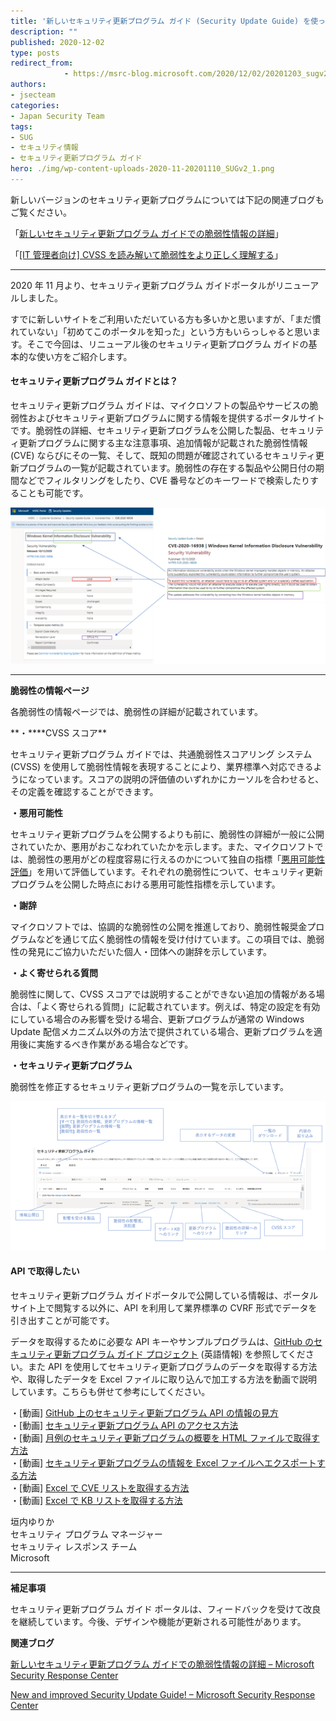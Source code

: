 ```yaml
---
title: '新しいセキュリティ更新プログラム ガイド (Security Update Guide) を使ってみよう'
description: ""
published: 2020-12-02
type: posts
redirect_from:
            - https://msrc-blog.microsoft.com/2020/12/02/20201203_sugv2_howto/
authors:
- jsecteam
categories:
- Japan Security Team
tags:
- SUG
- セキュリティ情報
- セキュリティ更新プログラム ガイド
hero: ./img/wp-content-uploads-2020-11-20201110_SUGv2_1.png
---
```

新しいバージョンのセキュリティ更新プログラムについては下記の関連ブログもご覧ください。

「[新しいセキュリティ更新プログラム ガイドでの脆弱性情報の詳細](https://msrc-blog.microsoft.com/2020/11/09/20201110_sugv2/)」

「[\[IT 管理者向け\] CVSS を読み解いて脆弱性をより正しく理解する](https://msrc-blog.microsoft.com/2020/12/16/20201217_cvss/)」

---

2020 年 11 月より、セキュリティ更新プログラム ガイドポータルがリニューアルしました。

すでに新しいサイトをご利用いただいている方も多いかと思いますが、「まだ慣れていない」「初めてこのポータルを知った」という方もいらっしゃると思います。そこで今回は、リニューアル後のセキュリティ更新プログラム ガイドの基本的な使い方をご紹介します。

#### **セキュリティ更新プログラム ガイドとは？**

セキュリティ更新プログラム ガイドは、マイクロソフトの製品やサービスの脆弱性およびセキュリティ更新プログラムに関する情報を提供するポータルサイトです。脆弱性の詳細、セキュリティ更新プログラムを公開した製品、セキュリティ更新プログラムに関する主な注意事項、追加情報が記載された脆弱性情報 (CVE) ならびにその一覧、そして、既知の問題が確認されているセキュリティ更新プログラムの一覧が記載されています。脆弱性の存在する製品や公開日付の期間などでフィルタリングをしたり、CVE 番号などのキーワードで検索したりすることも可能です。

![](./img/wp-content-uploads-2020-11-20201110_SUGv2_1.png)

---

**脆弱性の情報ページ**

各脆弱性の情報ページでは、脆弱性の詳細が記載されています。

**・\*\***CVSS スコア\*\*

セキュリティ更新プログラム ガイドでは、共通脆弱性スコアリング システム (CVSS) を使用して脆弱性情報を表現することにより、業界標準へ対応できるようになっています。スコアの説明の評価値のいずれかにカーソルを合わせると、その定義を確認することができます。

**・悪用可能性**

セキュリティ更新プログラムを公開するよりも前に、脆弱性の詳細が一般に公開されていたか、悪用がおこなわれていたかを示します。また、マイクロソフトでは、脆弱性の悪用がどの程度容易に行えるのかについて独自の指標「[悪用可能性評価](https://www.microsoft.com/msrc/exploitability-index)」を用いて評価しています。それぞれの脆弱性について、セキュリティ更新プログラムを公開した時点における悪用可能性指標を示しています。

**・謝辞**

マイクロソフトでは、協調的な脆弱性の公開を推進しており、脆弱性報奨金プログラムなどを通じて広く脆弱性の情報を受け付けています。この項目では、脆弱性の発見にご協力いただいた個人・団体への謝辞を示しています。

**・よく寄せられる質問**

脆弱性に関して、CVSS スコアでは説明することができない追加の情報がある場合は、「よく寄せられる質問」に記載されています。例えば、特定の設定を有効にしている場合のみ影響を受ける場合、更新プログラムが通常の Windows Update 配信メカニズム以外の方法で提供されている場合、更新プログラムを適用後に実施するべき作業がある場合などです。

**・セキュリティ更新プログラム**

脆弱性を修正するセキュリティ更新プログラムの一覧を示しています。

![](./img/wp-content-uploads-2020-12-20201203_SUGv2_1.png)

#### **API で取得したい**

セキュリティ更新プログラム ガイドポータルで公開している情報は、ポータルサイト上で閲覧する以外に、API を利用して業界標準の CVRF 形式でデータを引き出すことが可能です。

データを取得するために必要な API キーやサンプルプログラムは、[GitHub のセキュリティ更新プログラム ガイド プロジェクト](https://github.com/Microsoft/MSRC-Microsoft-Security-Updates-API) (英語情報) を参照してください。また API を使用してセキュリティ更新プログラムのデータを取得する方法や、取得したデータを Excel ファイルに取り込んで加工する方法を動画で説明しています。こちらも併せて参考にしてください。

・\[動画] [GitHub 上のセキュリティ更新プログラム API の情報の見方](https://aka.ms/SUGAPIdemo1_J)  
・\[動画] [セキュリティ更新プログラム API のアクセス方法](https://aka.ms/SUGAPIdemo2_J)  
・\[動画] [月例のセキュリティ更新プログラムの概要を HTML ファイルで取得す方法](https://aka.ms/SUGAPIdemo3_J)  
・\[動画] [セキュリティ更新プログラムの情報を Excel ファイルへエクスポートする方法](https://aka.ms/SUGAPIdemo4_J)  
・\[動画] [Excel で CVE リストを取得する方法](https://aka.ms/SUGAPIdemo5_J)  
・\[動画] [Excel で KB リストを取得する方法](https://aka.ms/SUGAPIdemo6_J)

垣内ゆりか  
セキュリティ プログラム マネージャー  
セキュリティ レスポンス チーム  
Microsoft

---

**補足事項**

セキュリティ更新プログラム ガイド ポータルは、フィードバックを受けて改良を継続しています。今後、デザインや機能が更新される可能性があります。

**関連ブログ**

[新しいセキュリティ更新プログラム ガイドでの脆弱性情報の詳細 – Microsoft Security Response Center](https://msrc-blog.microsoft.com/2020/11/09/20201110_sugv2/)

[New and improved Security Update Guide! – Microsoft Security Response Center](https://msrc-blog.microsoft.com/2020/09/21/new-and-improved-security-update-guide/)

<!-- wp:paragraph -->

<!-- /wp:paragraph -->
